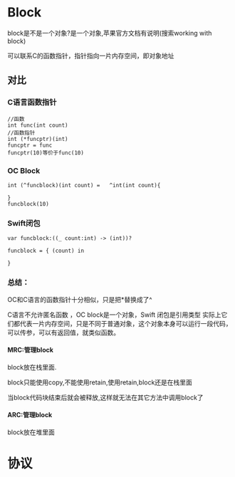 # Block
block是不是一个对象?是一个对象,苹果官方文档有说明(搜索working with block)

可以联系C的函数指针，指针指向一片内存空间，即对象地址

## 对比
### C语言函数指针
	//函数
	int func(int count)
	//函数指针
	int (*funcptr)(int)
	funcptr = func
	funcptr(10)等价于func(10)
### OC Block
	
	int (^funcblock)(int count) =   ^int(int count){
		
	}
	funcblock(10)
	
### Swift闭包
	var funcblock:((_ count:int) -> (int))?
	
	funcblock = { (count) in
	
	}
	
### 总结：
OC和C语言的函数指针十分相似，只是把*替换成了^

C语言不允许匿名函数	，OC block是一个对象，Swift 闭包是引用类型
实际上它们都代表一片内存空间，只是不同于普通对象，这个对象本身可以运行一段代码，可以传参，可以有返回值，就类似函数。


#### MRC:管理block

block放在栈里面.

block只能使用copy,不能使用retain,使用retain,block还是在栈里面

当block代码块结束后就会被释放,这样就无法在其它方法中调用block了

#### ARC:管理block

block放在堆里面


# 协议

